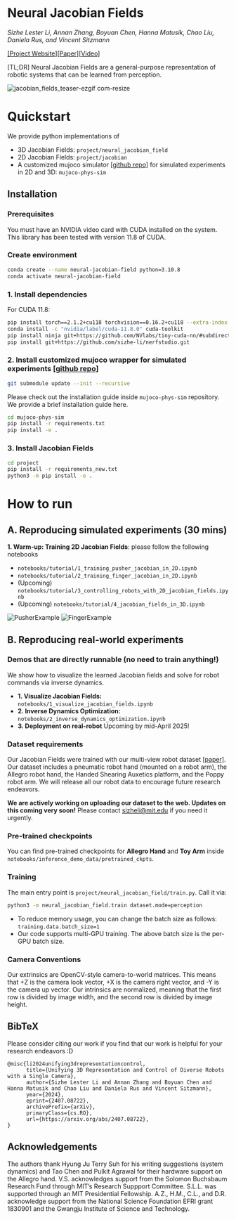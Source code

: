 # Neural Jacobian Fields
*Sizhe Lester Li, Annan Zhang, Boyuan Chen, Hanna Matusik, Chao Liu, Daniela Rus, and Vincent Sitzmann*

[[Project Website]](https://sizhe-li.github.io/publication/neural_jacobian_field/)[[Paper]](https://arxiv.org/abs/2407.08722)[[Video]](https://youtu.be/dFZ1RvJMN7A)

[TL;DR] Neural Jacobian Fields are a general-purpose representation of robotic systems that can be learned from perception.

<!-- insert some visualization -->
![jacobian_fields_teaser-ezgif com-resize](https://github.com/user-attachments/assets/25d0a074-3c4a-4e9a-88cb-a43d769569f0)


# Quickstart
We provide python implementations of
- 3D Jacobian Fields: `project/neural_jacobian_field`
- 2D Jacobian Fields: `project/jacobian`
- A customized mujoco simulator [[github repo]](https://github.com/sizhe-li/mujoco-phys-sim.git) for simulated experiments in 2D and 3D: `mujoco-phys-sim`


## Installation 

### Prerequisites
You must have an NVIDIA video card with CUDA installed on the system. This library has been tested with version 11.8 of CUDA. 

### Create environment
```bash
conda create --name neural-jacobian-field python=3.10.8
conda activate neural-jacobian-field
```

### 1. Install dependencies 
For CUDA 11.8:
```bash
pip install torch==2.1.2+cu118 torchvision==0.16.2+cu118 --extra-index-url https://download.pytorch.org/whl/cu118
conda install -c "nvidia/label/cuda-11.8.0" cuda-toolkit
pip install ninja git+https://github.com/NVlabs/tiny-cuda-nn/#subdirectory=bindings/torch
pip install git+https://github.com/sizhe-li/nerfstudio.git
```


### 2. Install customized mujoco wrapper for simulated experiments [[github repo]](https://github.com/sizhe-li/mujoco-phys-sim.git)

```bash
git submodule update --init --recursive
```

Please check out the installation guide inside `mujoco-phys-sim` repository. We provide a brief installation guide here.

```bash
cd mujoco-phys-sim
pip install -r requirements.txt
pip install -e .
```


### 3. Install Jacobian Fields

<!-- (TODO @ Lester) update the description -->
```bash
cd project
pip install -r requirements_new.txt
python3 -m pip install -e .
```

# How to run

## A. Reproducing simulated experiments (30 mins)

**1. Warm-up: Training 2D Jacobian Fields**: please follow the following notebooks
- `notebooks/tutorial/1_training_pusher_jacobian_in_2D.ipynb`
- `notebooks/tutorial/2_training_finger_jacobian_in_2D.ipynb`
- (Upcoming) `notebooks/tutorial/3_controlling_robots_with_2D_jacobian_fields.ipynb`
- (Upcoming) `notebooks/tutorial/4_jacobian_fields_in_3D.ipynb`

![PusherExample](https://github.com/user-attachments/assets/afffb1a9-e10e-4515-9393-be53c2e70f14)
![FingerExample](https://github.com/user-attachments/assets/3cd3014c-a755-47e8-9375-f84e2a4bc542)

## B. Reproducing real-world experiments 

### Demos that are directly runnable (no need to train anything!)
We show how to visualize the learned Jacobian fields and solve for robot commands via inverse dynamics.
- **1. Visualize Jacobian Fields:** `notebooks/1_visualize_jacobian_fields.ipynb`
- **2. Inverse Dynamics Optimization:** `notebooks/2_inverse_dynamics_optimization.ipynb`
- **3. Deployment on real-robot** Upcoming by mid-April 2025!

### Dataset requirements

Our Jacobian Fields were trained with our multi-view robot dataset [[paper]](https://arxiv.org/abs/2407.08722). Our dataset includes a pneumatic robot hand (mounted on a robot arm), the Allegro robot hand, the Handed Shearing Auxetics platform, and the Poppy robot arm. We will release all our robot data to encourage future research endeavors. 

**We are actively working on uploading our dataset to the web. Updates on this coming very soon!** Please contact sizheli@mit.edu if you need it urgently.

### Pre-trained checkpoints

You can find pre-trained checkpoints for **Allegro Hand** and **Toy Arm** inside `notebooks/inference_demo_data/pretrained_ckpts`.

### Training

The main entry point is `project/neural_jacobian_field/train.py`. Call it via:

```bash
python3 -m neural_jacobian_field.train dataset.mode=perception 
```

- To reduce memory usage, you can change the batch size as follows: `training.data.batch_size=1`
- Our code supports multi-GPU training. The above batch size is the per-GPU batch size.

### Camera Conventions

Our extrinsics are OpenCV-style camera-to-world matrices. This means that +Z is the camera look vector, +X is the camera right vector, and -Y is the camera up vector. Our intrinsics are normalized, meaning that the first row is divided by image width, and the second row is divided by image height.


## BibTeX

Please consider citing our work if you find that our work is helpful for your research endeavors :D

```
@misc{li2024unifying3drepresentationcontrol,
      title={Unifying 3D Representation and Control of Diverse Robots with a Single Camera}, 
      author={Sizhe Lester Li and Annan Zhang and Boyuan Chen and Hanna Matusik and Chao Liu and Daniela Rus and Vincent Sitzmann},
      year={2024},
      eprint={2407.08722},
      archivePrefix={arXiv},
      primaryClass={cs.RO},
      url={https://arxiv.org/abs/2407.08722}, 
}
```

## Acknowledgements

The authors thank Hyung Ju Terry Suh for his writing suggestions (system dynamics) and Tao Chen and Pulkit Agrawal for their hardware support on the Allegro hand.
V.S. acknowledges support from the Solomon Buchsbaum Research Fund through MIT’s Research Suppport Committee. 
S.L.L. was supported through an MIT Presidential Fellowship. 
A.Z., H.M., C.L., and D.R. acknowledge support from the National Science Foundation EFRI grant 1830901 and the Gwangju Institute of Science and Technology.
